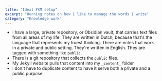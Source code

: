 ```yaml
---
title: "Ideal PKM setup"
excerpt: "Running notes on how I like to manage the words I write"
category: "Knowledge work"
---
```

- I have a large, private repository, or Obsidian vault, that carries text files from all areas of my life. They are written in Dutch, because that's the language that represents my truest thinking. There are notes that work in a private and public setting. They're written in English. They are tagged with something like `public`.
- There is a git repository that collects the `public` files.
- My Jekyll website pulls that content into my `_content_` folder
- I don't have to duplicate content to have it serve both a private and a public purpose